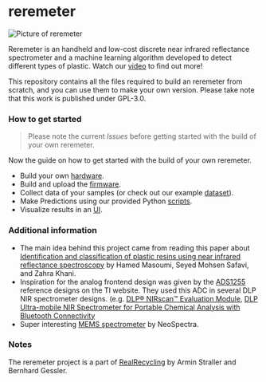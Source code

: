 # reremeter

![Picture of reremeter](images/handheld_plastic_type_sensor_reremeter.jpeg)

Reremeter is an handheld and low-cost discrete near infrared reflectance spectrometer and a machine learning algorithm developed to detect different types of plastic. Watch our [video](https://www.youtube.com/watch?v=hrVgNUm2_Jo) to find out more!

This repository contains all the files required to build an reremeter from scratch, and you can use them to make your own version. Please take note that this work is published under GPL-3.0. 

### How to get started
> Please note the current *Issues* before getting started with the build of your own reremeter.

Now the guide on how to get started with the build of your own reremeter.
- Build your own [hardware](./hardware).
- Build and upload the [firmware](./firmware).
- Collect data of your samples (or check out our example [dataset](./data)).
- Make Predictions using our provided Python [scripts](./software).
- Visualize results in an [UI](./webapp).

### Additional information 
- The main idea behind this project came from reading this paper about [Identification and classification of plastic resins using near infrared reflectance spectroscopy](https://www.researchgate.net/publication/285330830_Identification_and_classification_of_plastic_resins_using_near_infrared_reflectance_spectroscopy) by Hamed Masoumi, Seyed Mohsen Safavi, and Zahra Khani.
- Inspiration for the analog frontend design was given by the [ADS1255](https://www.ti.com/product/ADS1255) reference designs on the TI website. They used this ADC in several DLP NIR spectrometer designs. (e.g. [DLP® NIRscan™ Evaluation Module](https://www.ti.com/tool/DLPNIRSCANEVM#2), [DLP Ultra-mobile NIR Spectrometer for Portable Chemical Analysis with Bluetooth Connectivity](https://www.ti.com/tool/TIDA-00554)
- Super interesting [MEMS spectrometer](https://www.neospectra.com/wp-content/uploads/2019/03/NeoSpectra-Polymer-Commodities-01.pdf) by NeoSpectra.

### Notes
The reremeter project is a part of [RealRecycling](https://re-re.org) by Armin Straller and Bernhard Gessler. 
